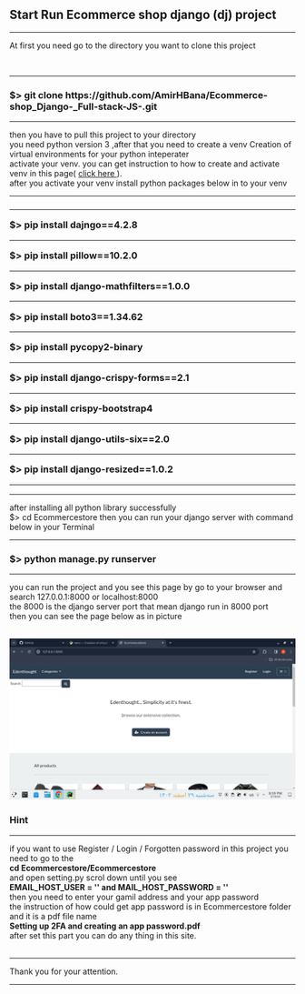 <h2> Start Run <strong> Ecommerce shop </strong> django (dj) project</h2>

<hr>

<p> At first you need go to the directory you want to clone this project </p>

<br>
<hr>

<h3> $> git clone https://github.com/AmirHBana/Ecommerce-shop_Django-_Full-stack-JS-.git</h3>

<hr>

<p> then you have to pull this project to your directory<br>
   you need python version 3
    ,after that you need to create a venv Creation of virtual environments for your python inteperater<br>
  activate your venv. you can get instruction to how to create and activate venv in this page( <a href="https://docs.python.org/3/library/venv.html"> click here </a> ).<br>
  after you activate your venv install python packages below in to your venv
</p>

<hr>

<h3> <strong> <hr>
        $> pip install dajngo==4.2.8 <br> <hr>
        $> pip install pillow==10.2.0 <br> <hr>
        $> pip install django-mathfilters==1.0.0 <br> <hr>
        $> pip install boto3==1.34.62 <br> <hr>
        $> pip install pycopy2-binary <br> <hr>
        $> pip install django-crispy-forms==2.1 <br> <hr>
        $> pip install crispy-bootstrap4 <br> <hr>
        $> pip install django-utils-six==2.0 <br> <hr>
        $> pip install django-resized==1.0.2 <br> <hr>
</strong> </h3>

<hr>

<p> after installing all python library successfully <br>
    $> cd Ecommercestore then
    you can run your django server with command below in your Terminal
</p>

<hr>

<h3> <strong>  $> python manage.py runserver </strong> </h3>

<hr>

<p> you can run the project and you see this page by go to your browser and search 127.0.0.1:8000 or localhost:8000 <br>
    the 8000 is the django server port that mean django run in 8000 port<br>
      then you can see the page below as in picture
</p>

<br>

<img src="https://github.com/AmirHBana/Ecommerce-shop_Django-_Full-stack-JS-/blob/main/Ecommercestore/ecomm.png" alt="Store" style="max-width: 100%; max-height: 55%;">

<br>

<h3> Hint </h3>

<hr>

<p> if you want to use Register / Login / Forgotten password in this project you need to go to the <br>
    <strong> cd Ecommercestore/Ecommercestore </strong> <br>
    and open setting.py scrol down until you see <br> 
    <strong> EMAIL_HOST_USER = ''   and   MAIL_HOST_PASSWORD = '' </strong> <br>
    then you need to enter your gamil address and your app password <br>
    the instruction of how could get app password is in Ecommercestore folder and it is a pdf file name <br>
    <strong> Setting up 2FA and creating an app password.pdf </strong> <br>
    after set this part you can do any thing in this site.<br> <br> <hr>
    Thank you for your attention.
</p>

<hr>

